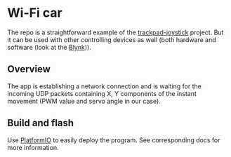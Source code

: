 # Wi-Fi car

The repo is a straightforward example of the [trackpad-joystick](https://github.com/ussserrr/trackpad-joystick) project. But it can be used with other controlling devices as well (both hardware and software (look at the [Blynk](https://www.blynk.cc))).


## Overview

The app is establishing a network connection and is waiting for the incoming UDP packets containing X, Y components of the instant movement (PWM value and servo angle in our case).


## Build and flash

Use [PlatformIO](https://platformio.org) to easily deploy the program. See corresponding docs for more information.
